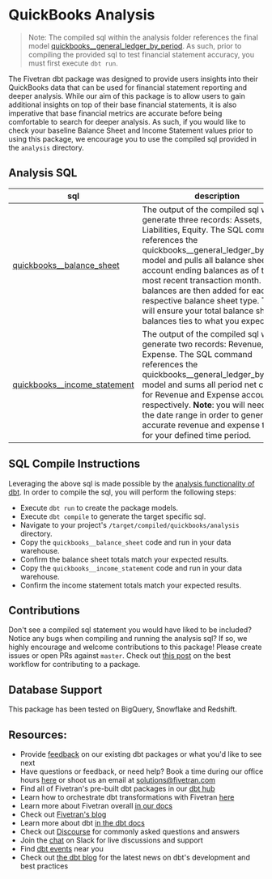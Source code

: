# QuickBooks Analysis
> Note: The compiled sql within the analysis folder references the final model [quickbooks__general_ledger_by_period](https://github.com/fivetran/dbt_quickbooks/blob/master/models/quickbooks__general_ledger_by_period.sql). As such, prior to 
compiling the provided sql to test financial statement accuracy, you must first execute `dbt run`.

The Fivetran dbt package was designed to provide users insights into their QuickBooks data that can be used for financial statement reporting and deeper analysis. 
While our aim of this package is to allow users to gain additional insights on top of their base financial statements, it is also imperative that base financial
metrics are accurate before being comfortable to search for deeper analysis. As such, if you would like to check your baseline Balance Sheet and Income Statement
values prior to using this package, we encourage you to use the compiled sql provided in the `analysis` directory.

## Analysis SQL
| **sql**                | **description**                                                                                                                                |
| ------------------------ | ---------------------------------------------------------------------------------------------------------------------------------------------- |
| [quickbooks__balance_sheet](https://github.com/fivetran/dbt_quickbooks/blob/master/analysis/quickbooks__balance_sheet.sql) | The output of the compiled sql will generate three records: Assets, Liabilities, Equity. The SQL command references the quickbooks__general_ledger_by_period model and pulls all balance sheet account ending balances as of the most recent transaction month. These balances are then added for each respective balance sheet type. This will ensure your total balance sheet balances ties to what you expect. |
| [quickbooks__income_statement](https://github.com/fivetran/dbt_quickbooks/blob/master/analysis/quickbooks__income_statement.sql) | The output of the compiled sql will generate two records: Revenue, Expense. The SQL command references the quickbooks__general_ledger_by_period model and sums all period net change for Revenue and Expense accounts respectively. **Note**: you will need to set the date range in order to generate an accurate revenue and expense totals for your defined time period. |

## SQL Compile Instructions
Leveraging the above sql is made possible by the [analysis functionality of dbt](https://docs.getdbt.com/docs/building-a-dbt-project/analyses/). In order to
compile the sql, you will perform the following steps:
- Execute `dbt run` to create the package models.
- Execute `dbt compile` to generate the target specific sql.
- Navigate to your project's `/target/compiled/quickbooks/analysis` directory.
- Copy the `quickbooks__balance_sheet` code and run in your data warehouse.
- Confirm the balance sheet totals match your expected results.
- Copy the `quickbooks__income_statement` code and run in your data warehouse.
- Confirm the income statement totals match your expected results.

## Contributions
Don't see a compiled sql statement you would have liked to be included? Notice any bugs when compiling
and running the analysis sql? If so, we highly encourage and welcome contributions to this package! 
Please create issues or open PRs against `master`. Check out [this post](https://discourse.getdbt.com/t/contributing-to-a-dbt-package/657) on the best workflow for contributing to a package.

## Database Support
This package has been tested on BigQuery, Snowflake and Redshift.

## Resources:
- Provide [feedback](https://www.surveymonkey.com/r/DQ7K7WW) on our existing dbt packages or what you'd like to see next
- Have questions or feedback, or need help? Book a time during our office hours [here](https://calendly.com/fivetran-solutions-team/fivetran-solutions-team-office-hours) or shoot us an email at solutions@fivetran.com
- Find all of Fivetran's pre-built dbt packages in our [dbt hub](https://hub.getdbt.com/fivetran/)
- Learn how to orchestrate dbt transformations with Fivetran [here](https://fivetran.com/docs/transformations/dbt)
- Learn more about Fivetran overall [in our docs](https://fivetran.com/docs)
- Check out [Fivetran's blog](https://fivetran.com/blog)
- Learn more about dbt [in the dbt docs](https://docs.getdbt.com/docs/introduction)
- Check out [Discourse](https://discourse.getdbt.com/) for commonly asked questions and answers
- Join the [chat](http://slack.getdbt.com/) on Slack for live discussions and support
- Find [dbt events](https://events.getdbt.com) near you
- Check out [the dbt blog](https://blog.getdbt.com/) for the latest news on dbt's development and best practices
